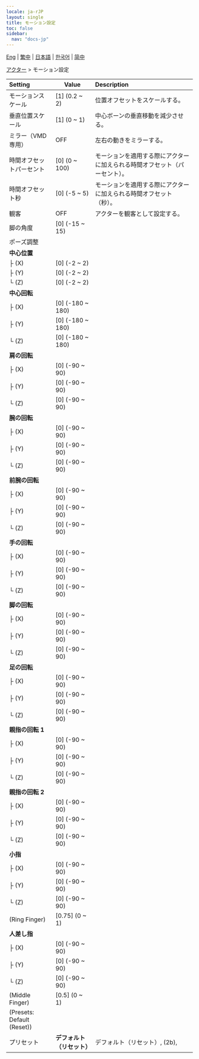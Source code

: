 ```yaml
---
locale: ja-rJP
layout: single
title: モーション設定
toc: false
sidebar:
  nav: "docs-jp"
---
```

[Eng](/dancexr/menu/2025.4/actor/actor_motion) | [繁中](/tw/dancexr/menu/2025.4/actor/actor_motion) | [日本語](/jp/dancexr/menu/2025.4/actor/actor_motion) | [한국어](/kr/dancexr/menu/2025.4/actor/actor_motion) | [简中](/zh/dancexr/menu/2025.4/actor/actor_motion)

[アクター](../menu#アクター) > モーション設定



| Setting | Value | Description |
| :--- | --- | :--- |
| モーションスケール | [1] (0.2 ~ 2) | 位置オフセットをスケールする。
| 垂直位置スケール | [1] (0 ~ 1) | 中心ボーンの垂直移動を減少させる。
| ミラー（VMD専用） | OFF | 左右の動きをミラーする。
| 時間オフセットパーセント | [0] (0 ~ 100) | モーションを適用する際にアクターに加えられる時間オフセット（パーセント）。
| 時間オフセット秒 | [0] (-5 ~ 5) | モーションを適用する際にアクターに加えられる時間オフセット（秒）。
| 観客 | OFF | アクターを観客として設定する。
| 脚の角度 | [0] (-15 ~ 15) | 
| ポーズ調整 || 
| **中心位置** | | 
| ├&nbsp;(X) | [0] (-2 ~ 2) | 
| ├&nbsp;(Y) | [0] (-2 ~ 2) | 
| └&nbsp;(Z) | [0] (-2 ~ 2) | 
| **中心回転** | | 
| ├&nbsp;(X) | [0] (-180 ~ 180) | 
| ├&nbsp;(Y) | [0] (-180 ~ 180) | 
| └&nbsp;(Z) | [0] (-180 ~ 180) | 
| **肩の回転** | | 
| ├&nbsp;(X) | [0] (-90 ~ 90) | 
| ├&nbsp;(Y) | [0] (-90 ~ 90) | 
| └&nbsp;(Z) | [0] (-90 ~ 90) | 
| **腕の回転** | | 
| ├&nbsp;(X) | [0] (-90 ~ 90) | 
| ├&nbsp;(Y) | [0] (-90 ~ 90) | 
| └&nbsp;(Z) | [0] (-90 ~ 90) | 
| **前腕の回転** | | 
| ├&nbsp;(X) | [0] (-90 ~ 90) | 
| ├&nbsp;(Y) | [0] (-90 ~ 90) | 
| └&nbsp;(Z) | [0] (-90 ~ 90) | 
| **手の回転** | | 
| ├&nbsp;(X) | [0] (-90 ~ 90) | 
| ├&nbsp;(Y) | [0] (-90 ~ 90) | 
| └&nbsp;(Z) | [0] (-90 ~ 90) | 
| **脚の回転** | | 
| ├&nbsp;(X) | [0] (-90 ~ 90) | 
| ├&nbsp;(Y) | [0] (-90 ~ 90) | 
| └&nbsp;(Z) | [0] (-90 ~ 90) | 
| **足の回転** | | 
| ├&nbsp;(X) | [0] (-90 ~ 90) | 
| ├&nbsp;(Y) | [0] (-90 ~ 90) | 
| └&nbsp;(Z) | [0] (-90 ~ 90) | 
| **親指の回転 1** | | 
| ├&nbsp;(X) | [0] (-90 ~ 90) | 
| ├&nbsp;(Y) | [0] (-90 ~ 90) | 
| └&nbsp;(Z) | [0] (-90 ~ 90) | 
| **親指の回転 2** | | 
| ├&nbsp;(X) | [0] (-90 ~ 90) | 
| ├&nbsp;(Y) | [0] (-90 ~ 90) | 
| └&nbsp;(Z) | [0] (-90 ~ 90) | 
| **小指** | | 
| ├&nbsp;(X) | [0] (-90 ~ 90) | 
| ├&nbsp;(Y) | [0] (-90 ~ 90) | 
| └&nbsp;(Z) | [0] (-90 ~ 90) | 
| (Ring Finger) | [0.75] (0 ~ 1) | 
| **人差し指** | | 
| ├&nbsp;(X) | [0] (-90 ~ 90) | 
| ├&nbsp;(Y) | [0] (-90 ~ 90) | 
| └&nbsp;(Z) | [0] (-90 ~ 90) | 
| (Middle Finger) | [0.5] (0 ~ 1) | 
| (Presets: Default (Reset)) || 
| プリセット | **デフォルト（リセット）** | デフォルト（リセット）, (2b),  |
